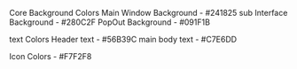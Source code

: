 
Core Background Colors 
Main Window Background - #241825
sub Interface Background - #280C2F
PopOut Background - #091F1B


text Colors
Header text - #56B39C
main body text - #C7E6DD

Icon Colors - #F7F2F8

